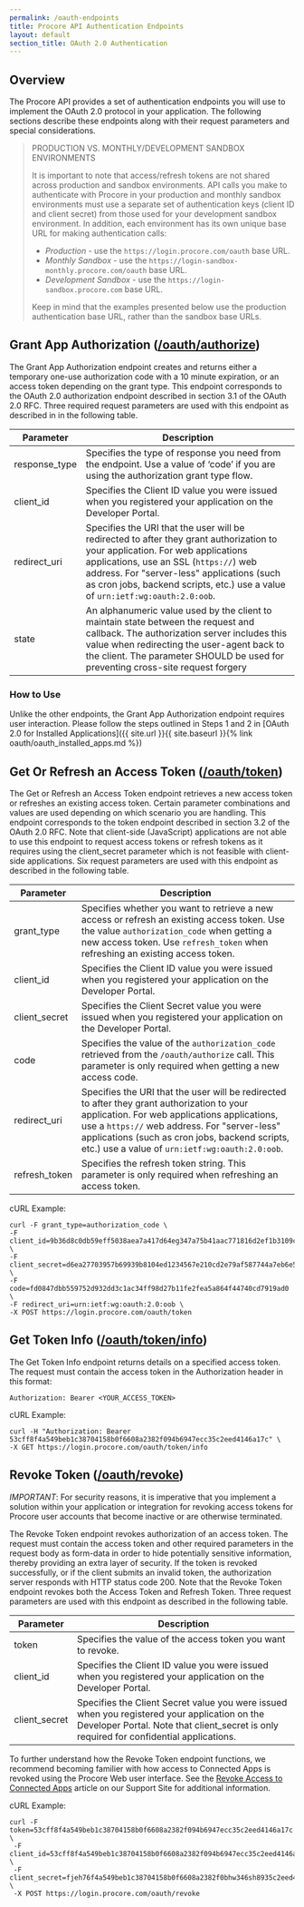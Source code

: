 ```yaml
---
permalink: /oauth-endpoints
title: Procore API Authentication Endpoints
layout: default
section_title: OAuth 2.0 Authentication
---
```


## Overview

The Procore API provides a set of authentication endpoints you will use to implement the OAuth 2.0 protocol in your application.
The following sections describe these endpoints along with their request parameters and special considerations.

> PRODUCTION VS. MONTHLY/DEVELOPMENT SANDBOX ENVIRONMENTS
>
> It is important to note that access/refresh tokens are not shared across production and sandbox environments. API calls you make to authenticate with Procore in your production and monthly sandbox environments must use a separate set of authentication keys (client ID and client secret) from those used for your development sandbox environment. In addition, each environment has its own unique base URL for making authentication calls:
>
> - _Production_ - use the `https://login.procore.com/oauth` base URL.
> - _Monthly Sandbox_ - use the `https://login-sandbox-monthly.procore.com/oauth` base URL.
> - _Development Sandbox_ - use the `https://login-sandbox.procore.com` base URL.
>
> Keep in mind that the examples presented below use the production authentication base URL, rather than the sandbox base URLs.

## Grant App Authorization ([/oauth/authorize](https://developers.procore.com/reference/authentication#grant-app-authorization))

The Grant App Authorization endpoint creates and returns either a temporary one-use authorization code with a 10 minute expiration, or an access token depending on the grant type.
This endpoint corresponds to the OAuth 2.0 authorization endpoint described in section 3.1 of the OAuth 2.0 RFC.
Three required request parameters are used with this endpoint as described in in the following table.

| Parameter     | Description                                                                                                                                                                                                                                                                                             |
| ------------- | ------------------------------------------------------------------------------------------------------------------------------------------------------------------------------------------------------------------------------------------------------------------------------------------------------- |
| response_type | Specifies the type of response you need from the endpoint. Use a value of ‘code’ if you are using the authorization grant type flow.                                                                                                                                                                    |
| client_id     | Specifies the Client ID value you were issued when you registered your application on the Developer Portal.                                                                                                                                                                                             |
| redirect_uri  | Specifies the URI that the user will be redirected to after they grant authorization to your application. For web applications applications, use an SSL (`https://`) web address. For "server-less" applications (such as cron jobs, backend scripts, etc.) use a value of `urn:ietf:wg:oauth:2.0:oob`. |
| state         | An alphanumeric value used by the client to maintain state between the request and callback. The authorization server includes this value when redirecting the user-agent back to the client. The parameter SHOULD be used for preventing cross-site request forgery                                    |

### How to Use

Unlike the other endpoints, the Grant App Authorization endpoint requires user interaction. Please follow the steps outlined in Steps 1 and 2 in [OAuth 2.0 for Installed Applications]({{ site.url }}{{ site.baseurl }}{% link oauth/oauth_installed_apps.md %})

## Get Or Refresh an Access Token ([/oauth/token](https://developers.procore.com/reference/authentication#get-or-refresh-an-access-token))

The Get or Refresh an Access Token endpoint retrieves a new access token or refreshes an existing access token.
Certain parameter combinations and values are used depending on which scenario you are handling.
This endpoint corresponds to the token endpoint described in section 3.2 of the OAuth 2.0 RFC.
Note that client-side (JavaScript) applications are not able to use this endpoint to request access tokens or refresh tokens as it requires using the client_secret parameter which is not feasible with client-side applications.
Six request parameters are used with this endpoint as described in the following table.

| Parameter     | Description                                                                                                                                                                                                                                                                                      |
| ------------- | ------------------------------------------------------------------------------------------------------------------------------------------------------------------------------------------------------------------------------------------------------------------------------------------------ |
| grant_type    | Specifies whether you want to retrieve a new access or refresh an existing access token. Use the value `authorization_code` when getting a new access token. Use `refresh_token` when refreshing an existing access token.                                                                       |
| client_id     | Specifies the Client ID value you were issued when you registered your application on the Developer Portal.                                                                                                                                                                                      |
| client_secret | Specifies the Client Secret value you were issued when you registered your application on the Developer Portal.                                                                                                                                                                                  |
| code          | Specifies the value of the `authorization_code` retrieved from the `/oauth/authorize` call. This parameter is only required when getting a new access code.                                                                                                                                      |
| redirect_uri  | Specifies the URI that the user will be redirected to after they grant authorization to your application. For web applications applications, use a `https://` web address. For "server-less" applications (such as cron jobs, backend scripts, etc.) use a value of `urn:ietf:wg:oauth:2.0:oob`. |
| refresh_token | Specifies the refresh token string. This parameter is only required when refreshing an access token.                                                                                                                                                                                             |

cURL Example:

```
curl -F grant_type=authorization_code \
-F client_id=9b36d8c0db59eff5038aea7a417d64eg347a75b41aac771816d2ef1b3109cc2f \
-F client_secret=d6ea27703957b69939b8104ed1234567e210cd2e79af587744a7eb6e58f5b3d2 \
-F code=fd0847dbb559752d932dd3c1ac34ff98d27b11fe2fea5a864f44740cd7919ad0 \
-F redirect_uri=urn:ietf:wg:oauth:2.0:oob \
-X POST https://login.procore.com/oauth/token
```

## Get Token Info ([/oauth/token/info](https://developers.procore.com/reference/authentication#get-token-info))

The Get Token Info endpoint returns details on a specified access token.
The request must contain the access token in the Authorization header in this format:

```
Authorization: Bearer <YOUR_ACCESS_TOKEN>
```

cURL Example:

```
curl -H "Authorization: Bearer 53cff8f4a549beb1c38704158b0f6608a2382f094b6947ecc35c2eed4146a17c" \
-X GET https://login.procore.com/oauth/token/info
```

## Revoke Token ([/oauth/revoke](https://developers.procore.com/reference/authentication#revoke-token))

_IMPORTANT_: For security reasons, it is imperative that you implement a solution within your application or integration for revoking access tokens for Procore user accounts that become inactive or are otherwise terminated.

The Revoke Token endpoint revokes authorization of an access token.
The request must contain the access token and other required parameters in the request body as form-data in order to hide potentially sensitive information, thereby providing an extra layer of security.
If the token is revoked successfully, or if the client submits an invalid token, the authorization server responds with HTTP status code 200.
Note that the Revoke Token endpoint revokes both the Access Token and Refresh Token.
Three request parameters are used with this endpoint as described in the following table.

| Parameter     | Description                                                                                                                                                                             |
| ------------- | --------------------------------------------------------------------------------------------------------------------------------------------------------------------------------------- |
| token         | Specifies the value of the access token you want to revoke.                                                                                                                             |
| client_id     | Specifies the Client ID value you were issued when you registered your application on the Developer Portal.                                                                             |
| client_secret | Specifies the Client Secret value you were issued when you registered your application on the Developer Portal. Note that client_secret is only required for confidential applications. |

To further understand how the Revoke Token endpoint functions, we recommend becoming familier with how access to Connected Apps is revoked using the Procore Web user interface.
See the [Revoke Access to Connected Apps](http://support.procore.com/products/online/user-guide/company-level/portfolio/tutorials/revoke-access-for-connected-apps) article on our Support Site for additional information.

cURL Example:

```
curl -F token=53cff8f4a549beb1c38704158b0f6608a2382f094b6947ecc35c2eed4146a17c \
 -F client_id=53cff8f4a549beb1c38704158b0f6608a2382f094b6947ecc35c2eed4146a17c \
 -F client_secret=fjeh76f4a549beb1c38704158b0f6608a2382f0bhw346sh8935c2eed4146a17c \
 -X POST https://login.procore.com/oauth/revoke
```
